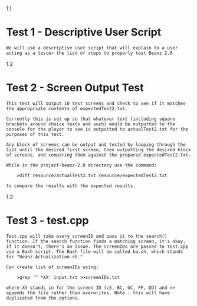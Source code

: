 1.1 
# Test 1 - Descriptive User Script

    We will use a descriptive user script that will explain to a user acting as a tester the list of steps to properly test Beanz 2.0

1.2
# Test 2 - Screen Output Test

    This test will output 10 test screens and check to see if it matches the appropriate contents of expectedTest2.txt.

    Currently this is set up so that whatever text (including square brackets around choice texts and such) would be outputted to the console for the player to see is outputted to actualTest2.txt for the purposes of this test.

    Any block of screens can be output and tested by looping through the list until the desired first screen, then outputting the desired block of screens, and comparing them against the prepared expectedTest2.txt.

    While in the project-beanz-2.0 directory use the command:

        >diff resource/actualTest2.txt resource/expectedTest2.txt
    
    to compare the results with the expected results.

1.3 
# Test 3 - test.cpp

    Test.cpp will take every screenID and pass it to the search() function. If the search function finds a matching screen, it's okay, if it doesn't, there's an issue. The screenIDs are passed to test.cpp via a Bash script. The Bash file will be called ba.sh, which stands for "Beanz Actualization.sh."

    Can create list of screenIDs using:

        >grep '^ *XX' input.txt >>screenIDs.txt

    where XX stands in for the screen ID (LS, BC, GC, FF, DD) and >> appends the file rather than overwrites. Note - this will have duplicated from the options.